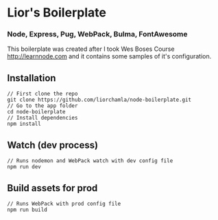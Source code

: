 # Lior's Boilerplate
### Node, Express, Pug, WebPack, Bulma, FontAwesome
This boilerplate was created after I took Wes Boses Course http://learnnode.com and it contains some samples of it's configuration.
## Installation
```
// First clone the repo
git clone https://github.com/liorchamla/node-boilerplate.git
// Go to the app folder
cd node-boilerplate
// Install dependencies 
npm install
```
## Watch (dev process)
```
// Runs nodemon and WebPack watch with dev config file
npm run dev
```
## Build assets for prod
```
// Runs WebPack with prod config file
npm run build
```
